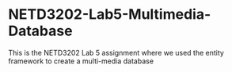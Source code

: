 # NETD3202-Lab5-Multimedia-Database
This is the NETD3202 Lab 5 assignment where we used the entity framework to create a multi-media database
